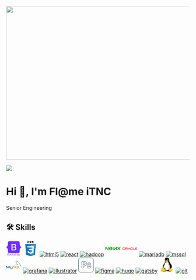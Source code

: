 
<a href="https://github.com/iTNCTech-Git" target="_blank">
<img height="420" width="980"align="center" src="https://banners.beyondco.de/iTNCTech-Git%20%7C%20JS.png?theme=dark&packageManager=npm+install&packageName=sort-package-json%2FSocial+images+for+Open+Source+Packages&pattern=autumn&style=style_1&description=Github%2FSocial+Image&md=1&showWatermark=0&fontSize=125px&images=terminal"/>
  <p><p></p></p>
<p></p><img height="403" align="center" src="https://gh-readme-profile.vercel.app/api?username=iTNCTech-Git&theme=transparent&hide=repos,stars,forks,commits,prs,prs_merged,issues,contributed&show=reviews,issues_closed,discussions_started,discussions_answered&border_width=0.1&border_radius=0.5&hide_stroke=true&hide_border=true&bg_color=222222&title_color=00a1e7&text_color=18c134&icon_color=22b14b&border_color=ffffff&username_color=ffffff"/> 
<p><p>

  
 
</a>
<h1>Hi 👋, I'm Fl@me iTNC</h1>

<p>Senior Engineering</p>

<h2>🛠 Skills</h2>
<p>

<a target="_blank" href="https://getbootstrap.com" target="_blank" style="display: inline-block;">
<img src="https://raw.githubusercontent.com/devicons/devicon/master/icons/bootstrap/bootstrap-plain-wordmark.svg" alt="bootstrap" width="42" height="42" />
</a>


<a target="_blank" href="https://www.w3schools.com/css/" target="_blank" style="display: inline-block;">
<img src="https://raw.githubusercontent.com/devicons/devicon/master/icons/css3/css3-original-wordmark.svg" alt="css3" width="42" height="42" />
</a>


<a target="_blank" href="https://www.w3.org/html/" target="_blank" style="display: inline-block;">
<img src="https://raw.githubusercontent.com/danielcranney/readme-generator/main/public/icons/skills/html5-colored.svg" alt="html5" width="42" height="42" />
</a>


<a target="_blank" href="https://reactjs.org/" target="_blank" style="display: inline-block;">
<img src="https://raw.githubusercontent.com/danielcranney/readme-generator/main/public/icons/skills/react-colored.svg" alt="react" width="42" height="42" />
</a>


<a target="_blank" href="https://hadoop.apache.org/" target="_blank" style="display: inline-block;">
<img src="https://www.vectorlogo.zone/logos/apache_hadoop/apache_hadoop-icon.svg" alt="hadoop" width="42" height="42" />
</a>


<a target="_blank" href="https://www.nginx.com" target="_blank" style="display: inline-block;">
<img src="https://raw.githubusercontent.com/devicons/devicon/master/icons/nginx/nginx-original.svg" alt="nginx" width="42" height="42" />
</a>


<a target="_blank" href="https://www.oracle.com/" target="_blank" style="display: inline-block;">
<img src="https://raw.githubusercontent.com/devicons/devicon/master/icons/oracle/oracle-original.svg" alt="oracle" width="42" height="42" />
</a>


<a target="_blank" href="https://mariadb.org/" target="_blank" style="display: inline-block;">
<img src="https://www.vectorlogo.zone/logos/mariadb/mariadb-icon.svg" alt="mariadb" width="42" height="42" />
</a>


<a target="_blank" href="https://www.microsoft.com/en-us/sql-server" target="_blank" style="display: inline-block;">
<img src="https://www.svgrepo.com/show/303229/microsoft-sql-server-logo.svg" alt="mssql" width="42" height="42" />
</a>


<a target="_blank" href="https://www.mysql.com/" target="_blank" style="display: inline-block;">
<img src="https://raw.githubusercontent.com/devicons/devicon/master/icons/mysql/mysql-original-wordmark.svg" alt="mysql" width="42" height="42" />
</a>


<a target="_blank" href="https://grafana.com" target="_blank" style="display: inline-block;">
<img src="https://www.vectorlogo.zone/logos/grafana/grafana-icon.svg" alt="grafana" width="42" height="42" />
</a>


<a target="_blank" href="https://www.adobe.com/in/products/illustrator.html" target="_blank" style="display: inline-block;">
<img src="https://www.vectorlogo.zone/logos/adobe_illustrator/adobe_illustrator-icon.svg" alt="illustrator" width="42" height="42" />
</a>


<a target="_blank" href="https://www.photoshop.com/en" target="_blank" style="display: inline-block;">
<img src="https://raw.githubusercontent.com/devicons/devicon/master/icons/photoshop/photoshop-line.svg" alt="photoshop" width="42" height="42" />
</a>


<a target="_blank" href="https://www.figma.com/" target="_blank" style="display: inline-block;">
<img src="https://www.vectorlogo.zone/logos/figma/figma-icon.svg" alt="figma" width="42" height="42" />
</a>


<a target="_blank" href="https://gohugo.io/" target="_blank" style="display: inline-block;">
<img src="https://api.iconify.design/logos-hugo.svg" alt="hugo" width="42" height="42" />
</a>


<a target="_blank" href="https://www.gatsbyjs.com/" target="_blank" style="display: inline-block;">
<img src="https://www.vectorlogo.zone/logos/gatsbyjs/gatsbyjs-icon.svg" alt="gatsby" width="42" height="42" />
</a>


<a target="_blank" href="https://www.linux.org/" target="_blank" style="display: inline-block;">
<img src="https://raw.githubusercontent.com/devicons/devicon/master/icons/linux/linux-original.svg" alt="linux" width="42" height="42" />
</a>


<a target="_blank" href="https://git-scm.com/" target="_blank" style="display: inline-block;">
<img src="https://www.vectorlogo.zone/logos/git-scm/git-scm-icon.svg" alt="git" width="42" height="42" />
</a>

</p>


</a>

